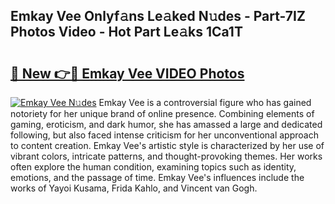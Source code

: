 ## Emkay Vee Onlyf𝚊ns Le𝚊ked N𝚞des - Part-7IZ Photos Video - Hot Part Le𝚊ks 1Ca1T

# <h2><a href="http://ac36321.deff.icu/?id=Emkay+Vee">🔗 New 👉🔴 Emkay Vee VIDEO Photos</a></h2>

[![Emkay Vee N𝚞des](https://i.imgur.com/rIISA9y.gif)](http://ac36321.deff.icu/?id=Emkay+Vee)
Emkay Vee is a controversial figure who has gained notoriety for her unique brand of online presence. Combining elements of gaming, eroticism, and dark humor, she has amassed a large and dedicated following, but also faced intense criticism for her unconventional approach to content creation. Emkay Vee's artistic style is characterized by her use of vibrant colors, intricate patterns, and thought-provoking themes. Her works often explore the human condition, examining topics such as identity, emotions, and the passage of time. Emkay Vee's influences include the works of Yayoi Kusama, Frida Kahlo, and Vincent van Gogh.
